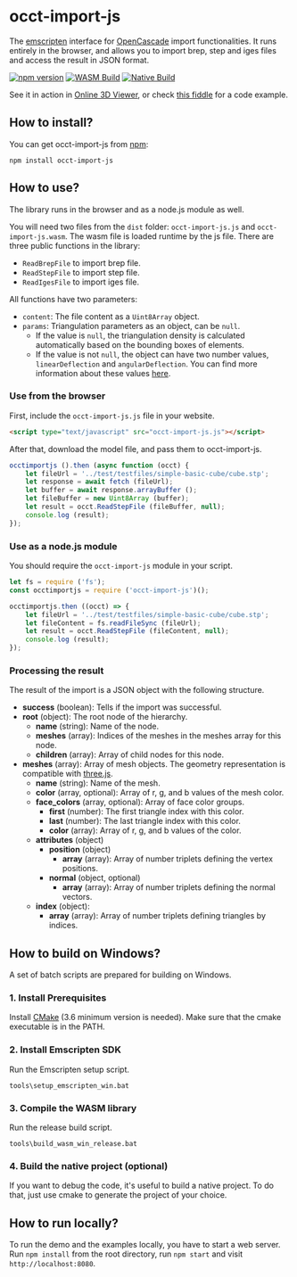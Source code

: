 # occt-import-js

The [emscripten](https://emscripten.org) interface for [OpenCascade](https://www.opencascade.com) import functionalities. It runs entirely in the browser, and allows you to import brep, step and iges files and access the result in JSON format.

[![npm version](https://badge.fury.io/js/occt-import-js.svg)](https://badge.fury.io/js/occt-import-js)
[![WASM Build](https://github.com/kovacsv/occt-import-js/actions/workflows/wasm_build.yml/badge.svg)](https://github.com/kovacsv/occt-import-js/actions/workflows/wasm_build.yml)
[![Native Build](https://github.com/kovacsv/occt-import-js/actions/workflows/native_build.yml/badge.svg)](https://github.com/kovacsv/occt-import-js/actions/workflows/native_build.yml)

See it in action in [Online 3D Viewer](https://3dviewer.net/#model=https://dl.dropbox.com/s/utieopxrxwujgmd/as1_pe_203.stp), or check [this fiddle](https://jsfiddle.net/kovacsv/rzhq9gxj) for a code example.

## How to install?

You can get occt-import-js from [npm](https://www.npmjs.com/package/occt-import-js):

```
npm install occt-import-js
```

## How to use?

The library runs in the browser and as a node.js module as well.

You will need two files from the `dist` folder: `occt-import-js.js` and `occt-import-js.wasm`. The wasm file is loaded runtime by the js file. There are three public functions in the library:

- `ReadBrepFile` to import brep file.
- `ReadStepFile` to import step file.
- `ReadIgesFile` to import iges file.

All functions have two parameters:

- `content`: The file content as a `Uint8Array` object.
- `params`: Triangulation parameters as an object, can be `null`.
  - If the value is `null`, the triangulation density is calculated automatically based on the bounding boxes of elements.
  - If the value is not `null`, the object can have two number values, `linearDeflection` and `angularDeflection`. You can find more information about these values [here](https://dev.opencascade.org/doc/overview/html/occt_user_guides__mesh.html).

### Use from the browser

First, include the `occt-import-js.js` file in your website.

```html
<script type="text/javascript" src="occt-import-js.js"></script>
```

After that, download the model file, and pass them to occt-import-js.

```js
occtimportjs ().then (async function (occt) {
	let fileUrl = '../test/testfiles/simple-basic-cube/cube.stp';
	let response = await fetch (fileUrl);
	let buffer = await response.arrayBuffer ();
	let fileBuffer = new Uint8Array (buffer);
	let result = occt.ReadStepFile (fileBuffer, null);
	console.log (result);
});
```

### Use as a node.js module

You should require the `occt-import-js` module in your script.

```js
let fs = require ('fs');
const occtimportjs = require ('occt-import-js')();

occtimportjs.then ((occt) => {
	let fileUrl = '../test/testfiles/simple-basic-cube/cube.stp';
	let fileContent = fs.readFileSync (fileUrl);
	let result = occt.ReadStepFile (fileContent, null);
	console.log (result);
});
```

### Processing the result

The result of the import is a JSON object with the following structure.

- **success** (boolean): Tells if the import was successful.
- **root** (object): The root node of the hierarchy.
  - **name** (string): Name of the node.
  - **meshes** (array): Indices of the meshes in the meshes array for this node.
  - **children** (array): Array of child nodes for this node.
- **meshes** (array): Array of mesh objects. The geometry representation is compatible with [three.js](https://github.com/mrdoob/three.js).
  - **name** (string): Name of the mesh.
  - **color** (array, optional): Array of r, g, and b values of the mesh color.
  - **face_colors** (array, optional): Array of face color groups.
    - **first** (number): The first triangle index with this color.
    - **last** (number): The last triangle index with this color.
    - **color** (array): Array of r, g, and b values of the color.
  - **attributes** (object)
    - **position** (object)
      - **array** (array): Array of number triplets defining the vertex positions.
    - **normal** (object, optional)
      - **array** (array): Array of number triplets defining the normal vectors.
  - **index** (object):
    - **array** (array): Array of number triplets defining triangles by indices.

## How to build on Windows?

A set of batch scripts are prepared for building on Windows.

### 1. Install Prerequisites

Install [CMake](https://cmake.org) (3.6 minimum version is needed). Make sure that the cmake executable is in the PATH.

### 2. Install Emscripten SDK

Run the Emscripten setup script.

```
tools\setup_emscripten_win.bat
```

### 3. Compile the WASM library

Run the release build script.

```
tools\build_wasm_win_release.bat
```

### 4. Build the native project (optional)

If you want to debug the code, it's useful to build a native project. To do that, just use cmake to generate the project of your choice.

## How to run locally?

To run the demo and the examples locally, you have to start a web server. Run `npm install` from the root directory, run `npm start` and visit `http://localhost:8080`.
